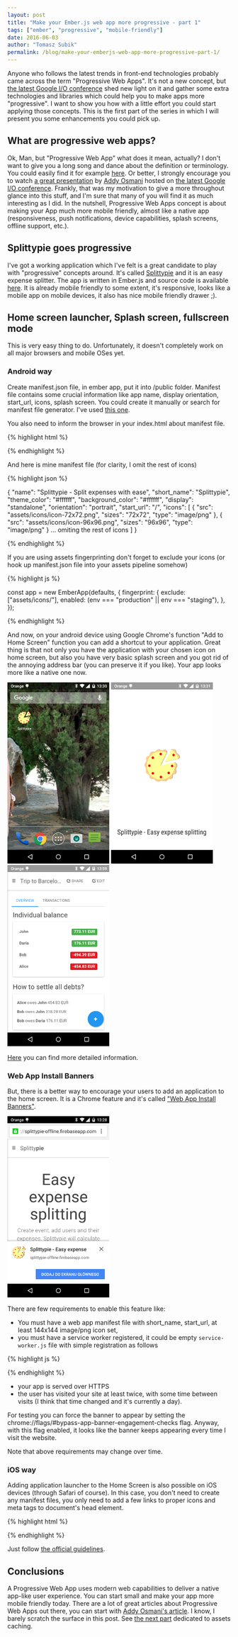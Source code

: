 ```yaml
---
layout: post
title: "Make your Ember.js web app more progressive - part 1"
tags: ["ember", "progressive", "mobile-friendly"]
date: 2016-06-03
author: "Tomasz Subik"
permalink: /blog/make-your-emberjs-web-app-more-progressive-part-1/
---
```


Anyone who follows the latest trends in front-end technologies probably came across the term
"Progressive Web Apps". It's not a new concept, but [the latest Google I/O conference][google-io-conference]
shed new light on it and gather some extra technologies and libraries which could help you to make apps more
"progressive". I want to show you how with a little effort you could start applying those concepts.
This is the first part of the series in which I will present you some enhancements you could pick up.

<!--more-->

## What are progressive web apps?

Ok, Man, but "Progressive Web App" what does it mean, actually? I don't want to give you a long song and dance about
the definition or terminology. You could easily find it for example [here][google-progressive-web-apps].
Or better, I strongly encourage you to watch [a great presentation][addy-osmani-presentation] by [Addy Osmani][addy-osmani]
hosted on [the latest Google I/O conference][google-io-conference]. Frankly, that was my motivation to give a more throughout
glance into this stuff, and I'm sure that many of you will find it as much interesting as I did.
In the nutshell, Progressive Web Apps concept is about making your App much more mobile friendly,
almost like a native app (responsiveness, push notifications, device capabilities, splash screens, offline support, etc.).

## Splittypie goes progressive

I've got a working application which I've felt is a great candidate to play with "progressive" concepts around.
It's called [Splittypie][splittypie] and it is an easy expense splitter. The app is written in
Ember.js and source code is available [here][splittypie-source]. It is already mobile friendly
to some extent, it's responsive, looks like a mobile app on mobile devices, it also has nice
mobile friendly drawer ;).

## Home screen launcher, Splash screen, fullscreen mode

This is very easy thing to do. Unfortunately, it doesn't completely work on all major browsers and mobile OSes yet.

### Android way

Create manifest.json file, in ember app, put it into /public folder. Manifest file contains
some crucial information like app name, display orientation, start_url, icons, splash screen.
You could create it manually or search for manifest file generator. I've used [this one][manifest-generator].

You also need to inform the browser in your index.html about manifest file.

{% highlight html %}

<link rel="manifest" href="manifest.json">

{% endhighlight %}

And here is mine manifest file (for clarity, I omit the rest of icons)

{% highlight json %}

{
  "name": "Splittypie - Split expenses with ease",
  "short_name": "Splittypie",
  "theme_color": "#ffffff",
  "background_color": "#ffffff",
  "display": "standalone",
  "orientation": "portrait",
  "start_url": "/",
  "icons": [
    {
      "src": "assets/icons/icon-72x72.png",
      "sizes": "72x72",
      "type": "image/png"
    },
    {
      "src": "assets/icons/icon-96x96.png",
      "sizes": "96x96",
      "type": "image/png"
    }
    ... omiting the rest of icons
  ]
}

{% endhighlight %}

If you are using assets fingerprinting don't forget to exclude your icons (or hook up manifest.json file
into your assets pipeline somehow)

{% highlight js %}

const app = new EmberApp(defaults, {
    fingerprint: {
        exclude: ["assets/icons/"],
        enabled: (env === "production" || env === "staging"),
    },
});

{% endhighlight %}

And now, on your android device using Google Chrome's function "Add to Home Screen" function you can
add a shortcut to your application. Great thing is that not only you have the application with your
chosen icon on home screen, but also you have very basic splash screen and you got rid of
the annoying address bar (you can preserve it if you like). Your app looks more like a native one now.

![android-splittypie-icon](/images/blog/android-splittypie-icon.png "Home Screen Icon")
![android-splash-screen](/images/blog/android-splash-screen.png "Android Splash Screen")
![android-splittypie-screen](/images/blog/android-splittypie-screen.png "Android Splittypie Screen")

[Here][google-homescreen-detailed] you can find more detailed information.

### Web App Install Banners

But, there is a better way to encourage your users to add an application to the home screen.
It is a Chrome feature and it's called ["Web App Install Banners"][web-app-install-banners].

<p class="text-center">
  <img src="/images/blog/android-web-install-banner.png" alt="Android Web Install Banner" />
</p>

There are few requirements to enable this feature like:

- You must have a web app manifest file with short_name, start_url, at least 144x144 image/png icon set,
- you must have a service worker registered, it could be empty <code class="inline">service-worker.js</code>
file with simple registration as follows

{% highlight js %}
<script>
  navigator.serviceWorker.register("service-worker.js", { scope: "./" })
    .then(function(res) {
      console.log("registered service worker");
    })
    .catch(function(error) {
      console.error("error... ");
      console.error(error);
    });
</script>
{% endhighlight %}

- your app is served over HTTPS
- the user has visited your site at least twice, with some time between visits (I think that time
changed and it's currently a day).

For testing you can force the banner to appear by setting the
chrome://flags/#bypass-app-banner-engagement-checks flag.
Anyway, with this flag enabled, it looks like the banner keeps appearing every time I visit the website.

Note that above requirements may change over time.

### iOS way

Adding application launcher to the Home Screen is also possible on iOS devices (through Safari of course).
In this case, you don't need to create any manifest files, you only need to add a few links to proper icons and
meta tags to document's head element.

{% highlight html %}

<link rel="apple-touch-icon" href="assets/icons/ios/icon-60x60.png">
<link rel="apple-touch-icon" sizes="76x76" href="assets/icons/ios/icon-76x76.png">
<link rel="apple-touch-icon" sizes="120x120" href="assets/icons/ios/icon-120x120.png">
<link rel="apple-touch-icon" sizes="152x152" href="assets/icons/ios/icon-152x152.png">

<!-- Unfortunately this doesn't work on iOS9 ugh, wtf apple? -->
<link rel="apple-touch-startup-image" href="assets/icons/ios/startup.png">

<meta name="apple-mobile-web-app-capable" content="yes">
<meta name="apple-mobile-web-app-status-bar-style" content="black">

{% endhighlight %}

Just follow [the official guidelines][ios-home-screen].

## Conclusions

A Progressive Web App uses modern web capabilities to deliver a native app-like user experience.
You can start small and make your app more mobile friendly today. There are a lot of great articles
about Progressive Web Apps out there, you can start with [Addy Osmani's article][addy-blog-post].
I know, I barely scratch the surface in this post. See [the next part][the-next-part] dedicated to assets caching.

[google-io-conference]: https://events.google.com/io2016
[google-progressive-web-apps]: https://developers.google.com/web/progressive-web-apps
[addy-osmani-presentation]: https://www.youtube.com/watch?v=srdKq0DckXQ
[addy-osmani]: https://addyosmani.com
[splittypie]: https://splittypie.com
[splittypie-source]: https://github.com/cowbell/splittypie
[google-homescreen-detailed]: https://developer.chrome.com/multidevice/android/installtohomescreen
[manifest-generator]: https://app-manifest.firebaseapp.com
[web-app-install-banners]: https://developers.google.com/web/updates/2015/03/increasing-engagement-with-app-install-banners-in-chrome-for-android
[ios-home-screen]: https://developer.apple.com/library/ios/documentation/AppleApplications/Reference/SafariWebContent/ConfiguringWebApplications/ConfiguringWebApplications.html
[addy-blog-post]: https://addyosmani.com/blog/getting-started-with-progressive-web-apps
[the-next-part]: https://tsubik.com/blog/make-your-emberjs-web-app-more-progressive-part-2-offline-caching
